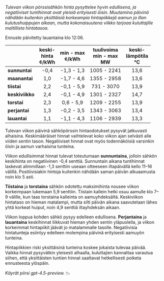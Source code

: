 *Tulevan viikon pörssisähkön hinta pysyttelee hyvin edullisena, ja negatiiviset tuntihinnat ovat yleisiä erityisesti öisin. Muutamina päivinä nähdään kuitenkin yksittäisiä korkeampia hintapiikkejä aamun ja illan kulutushuippujen aikaan, mutta kokonaisuutena viikko tarjoaa kuluttajille maltillista hintatasoa.*

Ennuste päivitetty lauantaina klo 12:06.

|              | keski-<br>hinta<br>¢/kWh | min - max<br>¢/kWh | tuulivoima<br>min - max<br>MW | keski-<br>lämpötila<br>°C |
|:-------------|:----------------:|:----------------:|:-------------:|:-------------:|
| **sunnuntai**|       -0,4       |     -1,3 - 1,3     |       1005 - 2241       |       13,6       |
| **maanantai**|        1,0       |     -1,7 - 4,6     |       1355 - 2958       |       13,6       |
| **tiistai**  |        2,2       |     -0,1 - 5,9     |        731 - 3070       |       13,9       |
| **keskiviikko**|      2,4       |     -0,1 - 4,9     |       1301 - 2327       |       14,7       |
| **torstai**  |        2,3       |      0,6 - 5,9     |       1209 - 2255       |       13,9       |
| **perjantai**|        1,3       |     -0,2 - 3,5     |       1343 - 3063       |       13,4       |
| **lauantai** |        1,1       |     -1,1 - 4,3     |       1106 - 2939       |       13,3       |

Tulevan viikon päivinä sähköpörssin hintaodotukset pysyvät jatkuvasti alhaisina. Keskimääräiset hinnat vaihtelevat koko viikon ajan selvästi alle viiden sentin tason. Negatiiviset hinnat ovat myös todennäköisiä varsinkin öisin ja aamun varhaisina tunteina.

Viikon edullisimmat hinnat tulevat toteutumaan **sunnuntaina**, jolloin sähkön keskihinta on negatiivinen -0,4 senttiä. Sunnuntain aikana tuntihinnat laskevat alimmillaan -1,3 senttiin useaan otteeseen iltapäivällä kello 11–16 välillä. Positiivisiakin hintoja kuitenkin nähdään saman päivän alkuaamusta noin klo 5 asti.

**Tiistaina** ja **torstaina** sähkön odotettu maksimihinta nousee viikon korkeimpaan lukemaan 5,9 senttiin. Tiistain kallein hetki osuu aamulle klo 7–9 välille, kun taas torstaina kalleinta on aamuyhdeksältä. Keskiviikon hintataso on hieman matalampi, mutta silti päivän aikana saavutetaan lähes yhtä korkeat huiput, noin 4,9 senttiä iltayhdeksän aikaan.

Viikon loppua kohden sähkö pysyy edelleen edullisena. **Perjantaina** ja **lauantaina** keskihinnat liikkuvat hieman yhden sentin yläpuolella, ja viikon korkeimmat hintapiikit jäävät jo matalammalle tasolle. Negatiivisia hintatunteja esiintyy edelleen molempina päivinä erityisesti aamuyön tunteina.

Hintapiikkien riski yksittäisinä tunteina koskee jokaista tulevaa päivää. Vaikka hinnat pysyvätkin yleisesti alhaalla, kuluttajien kannattaa varautua siihen, että yksittäisten tuntien hinnat saattavat hetkellisesti poiketa ennusteesta ylöspäin.

*Käyrät piirsi gpt-4.5-preview.* 📉
